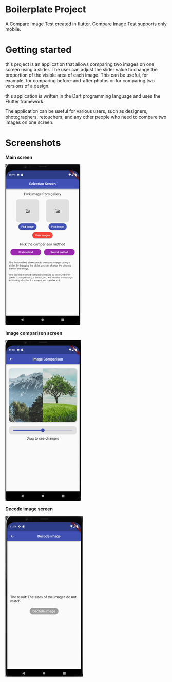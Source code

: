 # Boilerplate Project

A Compare Image Test created in flutter. Compare Image Test supports only mobile.

# Getting started

this project is an application that allows comparing two images on one screen using a slider. The user can adjust the slider value to change the proportion of the visible area of each image. This can be useful, for example, for comparing before-and-after photos or for comparing two versions of a design.

this application is written in the Dart programming language and uses the Flutter framework.

The application can be useful for various users, such as designers, photographers, retouchers, and any other people who need to compare two images on one screen.

# Screenshots

**Main screen**

<img src="Markdown/screen.png" height="500">

**Image comparison screen**

<img src="Markdown/screen2.png" height="500">

**Decode image screen**

<img src="Markdown/screen3.png" height="500">